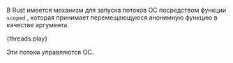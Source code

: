 В Rust имеется механизм для запуска потоков ОС посредством функции `scoped`
, которая принимает перемещающуюся анонимную функцию в качестве аргумента.

{threads.play}

Эти потоки управляются ОС.
